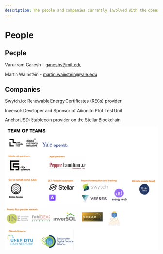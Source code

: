 ```yaml
---
description: The people and companies currently involved with the opensolar project.
---
```


# People

## People

Varunram Ganesh - ganeshv@mit.edu

Martin Wainstein - martin.wainstein@yale.edu

## Companies

Swytch.io: Renewable Energy Certificates \(RECs\) provider

Inversol: Developer and Sponsor of Aibonito Pilot Test Unit

AnchorUSD: Stablecoin provider on the Stellar Blockchain

![Openx Partners](../.gitbook/assets/screenshot-2020-04-24-at-2.36.57-pm.png)

